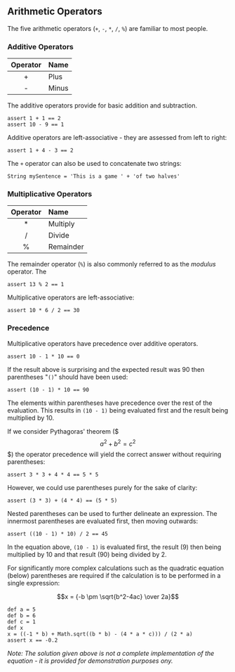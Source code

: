 ## Arithmetic Operators

The five arithmetic operators (`+`, `-`, `*`, `/`, `%`) are familiar to most people.

### Additive Operators
|Operator|Name   |
|:------:|:------|
|+       |Plus   |
|-       |Minus  |

The additive operators provide for basic addition and subtraction.

    assert 1 + 1 == 2
    assert 10 - 9 == 1
    
Additive operators are left-associative - they are assessed from left to right:
    
    assert 1 + 4 - 3 == 2

The `+` operator can also be used to concatenate two strings:

    String mySentence = 'This is a game ' + 'of two halves'

### Multiplicative Operators

|Operator|Name     |
|:------:|:--------|
|*       |Multiply |
|/       |Divide   |
|%       |Remainder|

The remainder operator (`%`) is also commonly referred to as the _modulus_ operator. The 

    assert 13 % 2 == 1

Multiplicative operators are left-associative:

    assert 10 * 6 / 2 == 30

### Precedence
Multiplicative operators have precedence over additive operators. 

    assert 10 - 1 * 10 == 0
    
If the result above is surprising and the expected result was 90 then parentheses "`()`" should have been used:

    assert (10 - 1) * 10 == 90
    
The elements within parentheses have precedence over the rest of the evaluation. This results in `(10 - 1)` being evaluated first and the result being multiplied by 10.

If we consider Pythagoras' theorem ($$$a^2 + b^2 = c^2$$$) the operator precedence will yield the correct answer without requiring parentheses:

    assert 3 * 3 + 4 * 4 == 5 * 5 
   
However, we could use parentheses purely for the sake of clarity:

    assert (3 * 3) + (4 * 4) == (5 * 5)
    
Nested parentheses can be used to further delineate an expression. The innermost parentheses are evaluated first, then moving outwards:

    assert ((10 - 1) * 10) / 2 == 45
    
In the equation above, `(10 - 1)` is evaluated first, the result (9) then being multiplied by 10 and that result (90) being divided by 2.

For significantly more complex calculations such as the quadratic equation (below) parentheses are required if the calculation is to be performed in a single expression:

$$x = {-b \pm \sqrt{b^2-4ac} \over 2a}$$

    def a = 5
    def b = 6
    def c = 1
    def x
    x = ((-1 * b) + Math.sqrt((b * b) - (4 * a * c))) / (2 * a)
    assert x == -0.2
    
_Note: The solution given above is not a complete implementation of the equation - it is provided for demonstration purposes ony._